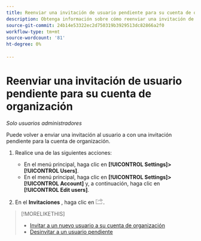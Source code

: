 ```yaml
---
title: Reenviar una invitación de usuario pendiente para su cuenta de organización
description: Obtenga información sobre cómo reenviar una invitación de usuario pendiente.
source-git-commit: 24b14e53322ec2d750319b3929513dc82866a2f0
workflow-type: tm+mt
source-wordcount: '81'
ht-degree: 0%

---
```


# Reenviar una invitación de usuario pendiente para su cuenta de organización

*Solo usuarios administradores*

Puede volver a enviar una invitación al usuario a con una invitación pendiente para la cuenta de organización.

1. Realice una de las siguientes acciones:

   * En el menú principal, haga clic en **[!UICONTROL Settings]>[!UICONTROL Users]**.
   * En el menú principal, haga clic en **[!UICONTROL Settings]>[!UICONTROL Account]** y, a continuación, haga clic en **[!UICONTROL Edit users]**.

1. En el **Invitaciones** , haga clic en ![Volver a enviar](/help/dsp/assets/resend.png).

>[!MORELIKETHIS]
>
>* [Invitar a un nuevo usuario a su cuenta de organización](user-invite.md)
>* [Desinvitar a un usuario pendiente](user-uninvite.md)


<!-- >* [Edit User Permissions or Delete a User](user-edit.md) -->
